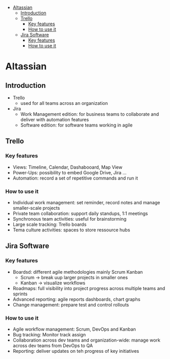 - [Altassian](#altassian)
  - [Introduction](#introduction)
  - [Trello](#trello)
    - [Key features](#key-features)
    - [How to use it](#how-to-use-it)
  - [Jira Software](#jira-software)
    - [Key features](#key-features-1)
    - [How to use it](#how-to-use-it-1)

# Altassian

## Introduction
- Trello
    - used for all teams across an organization
- Jira
    - Work Management edition: for business teams to collaborate and deliver with
    automation features
    - Software edition: for software teams working in agile
    
## Trello

### Key features

- Views: Timeline, Calendar, Dashabooard, Map View
- Power-Ups: possibility to embed Google Drive, Jira ...
- Automation: record a set of repetitive commands and run it

### How to use it

- Individual work management: set reminder, record notes and manage smaller-scale 
projects
- Private team collaboration: support daily standups, 1:1 meetings
- Synchronous team activities: useful for brainstorming
- Large scale tracking: Trello boards
- Tema culture activities: spaces to store ressource hubs

## Jira Software

### Key features

- Boardsd: different agile methodologies mainly Scrum Kanban
    - Scrum $\rightarrow$ break uup larger projects in smaller ones
    - Kanban $\rightarrow$ visualize workflows
- Roadmaps: full visibility into project progress across multiple teams and sprints
- Advanced reporting: agile reports dashboards, chart graphs
- Change management: prepare test and control rollouts

### How to use it 

- Agile workflow management: Scrum, DevOps and Kanban
- Bug tracking: Monitor track assign
- Collaboration across dev teams and organization-wide: manage work across dev teams
from DevOps to QA
- Reporting: deliver updates on teh progress of key initiatives